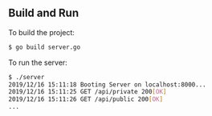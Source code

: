 ## Build and Run
To build the project:

```bash
$ go build server.go
```

To run the server:
```bash
$ ./server
2019/12/16 15:11:18 Booting Server on localhost:8000...
2019/12/16 15:11:25 GET /api/private 200[OK]
2019/12/16 15:11:26 GET /api/public 200[OK]
...
```

